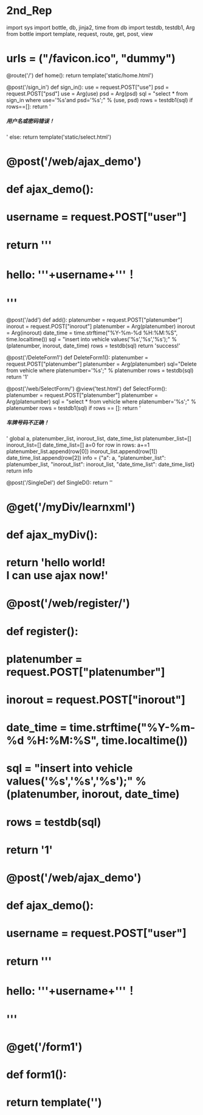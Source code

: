 # 2nd_Rep
import sys
import bottle, db, jinja2, time
from db import testdb, testdb1, Arg
from bottle import template, request, route, get, post, view


# urls = ("/favicon.ico", "dummy")


@route('/')
def home():
    return template('static/home.html')


@post('/sign_in')
def sign_in():
    use = request.POST["use"]
    psd = request.POST["psd"]
    use = Arg(use)
    psd = Arg(psd)
    sql = "select * from sign_in where use='%s'and psd='%s';" % (use, psd)
    rows = testdb1(sql)
    if rows==[]:
        return '<h5>用户名或密码错误！</h5>'
    else:
        return template('static/select.html')


# @post('/web/ajax_demo')
# def ajax_demo():
#     username = request.POST["user"]
#     return '''<div>
#         <p>hello: '''+username+'''！</p>
#     </div>'''


@post('/add')
def add():
    platenumber = request.POST["platenumber"]
    inorout = request.POST["inorout"]
    platenumber = Arg(platenumber)
    inorout = Arg(inorout)
    date_time = time.strftime("%Y-%m-%d  %H:%M:%S", time.localtime())
    sql = "insert into vehicle values('%s','%s','%s');" % (platenumber, inorout, date_time)
    rows = testdb(sql)
    return 'success!'


@post('/DeleteForm1')
def DeleteForm1():
    platenumber = request.POST["platenumber"]
    platenumber = Arg(platenumber)
    sql="Delete from vehicle where platenumber='%s';" % platenumber
    rows = testdb(sql)
    return '1'


@post('/web/SelectForm/')
@view('test.html')
def SelectForm():
    platenumber = request.POST["platenumber"]
    platenumber = Arg(platenumber)
    sql = "select * from vehicle where platenumber='%s';" % platenumber
    rows = testdb1(sql)
    if rows == []:
        return '<h5>车牌号码不正确！</h5>'
    global a, platenumber_list, inorout_list, date_time_list
    platenumber_list=[]
    inorout_list=[]
    date_time_list=[]
    a=0
    for row in rows:
        a+=1
        platenumber_list.append(row[0])
        inorout_list.append(row[1])
        date_time_list.append(row[2])
    info = {"a": a, "platenumber_list": platenumber_list, "inorout_list": inorout_list, "date_time_list": date_time_list}
    return info


@post('/SingleDel')
def SingleD():
    return ''


# @get('/myDiv/learnxml')
# def ajax_myDiv():
#     return 'hello world! <br/>I can use ajax now!'


# @post('/web/register/')
# def register():
#     platenumber = request.POST["platenumber"]
#     inorout = request.POST["inorout"]
#     date_time = time.strftime("%Y-%m-%d %H:%M:%S", time.localtime())
#     sql = "insert into vehicle values('%s','%s','%s');" % (platenumber, inorout, date_time)
#     rows = testdb(sql)
#     return '1'


# @post('/web/ajax_demo')
# def ajax_demo():
#     username = request.POST["user"]
#     return '''<div>
#         <p>hello: '''+username+'''！</p>
#     </div>'''


# @get('/form1')
# def form1():
#     return template('')


